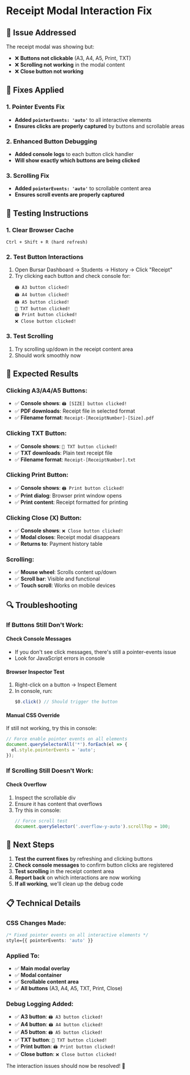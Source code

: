 # Receipt Modal Interaction Fix

## 🎯 Issue Addressed

The receipt modal was showing but:
- ❌ **Buttons not clickable** (A3, A4, A5, Print, TXT)
- ❌ **Scrolling not working** in the modal content
- ❌ **Close button not working**

## 🔧 Fixes Applied

### 1. **Pointer Events Fix**
- **Added `pointerEvents: 'auto'`** to all interactive elements
- **Ensures clicks are properly captured** by buttons and scrollable areas

### 2. **Enhanced Button Debugging**
- **Added console logs** to each button click handler
- **Will show exactly which buttons are being clicked**

### 3. **Scrolling Fix**
- **Added `pointerEvents: 'auto'`** to scrollable content area
- **Ensures scroll events are properly captured**

## 🧪 Testing Instructions

### 1. **Clear Browser Cache**
```
Ctrl + Shift + R (hard refresh)
```

### 2. **Test Button Interactions**
1. Open Bursar Dashboard → Students → History → Click "Receipt"
2. Try clicking each button and check console for:
   ```
   🖨️ A3 button clicked!
   🖨️ A4 button clicked!
   🖨️ A5 button clicked!
   📄 TXT button clicked!
   🖨️ Print button clicked!
   ❌ Close button clicked!
   ```

### 3. **Test Scrolling**
1. Try scrolling up/down in the receipt content area
2. Should work smoothly now

## 🎯 Expected Results

### **Clicking A3/A4/A5 Buttons:**
- ✅ **Console shows**: `🖨️ [SIZE] button clicked!`
- ✅ **PDF downloads**: Receipt file in selected format
- ✅ **Filename format**: `Receipt-[ReceiptNumber]-[Size].pdf`

### **Clicking TXT Button:**
- ✅ **Console shows**: `📄 TXT button clicked!`
- ✅ **TXT downloads**: Plain text receipt file
- ✅ **Filename format**: `Receipt-[ReceiptNumber].txt`

### **Clicking Print Button:**
- ✅ **Console shows**: `🖨️ Print button clicked!`
- ✅ **Print dialog**: Browser print window opens
- ✅ **Print content**: Receipt formatted for printing

### **Clicking Close (X) Button:**
- ✅ **Console shows**: `❌ Close button clicked!`
- ✅ **Modal closes**: Receipt modal disappears
- ✅ **Returns to**: Payment history table

### **Scrolling:**
- ✅ **Mouse wheel**: Scrolls content up/down
- ✅ **Scroll bar**: Visible and functional
- ✅ **Touch scroll**: Works on mobile devices

## 🔍 Troubleshooting

### **If Buttons Still Don't Work:**

#### **Check Console Messages**
- If you don't see click messages, there's still a pointer-events issue
- Look for JavaScript errors in console

#### **Browser Inspector Test**
1. Right-click on a button → Inspect Element
2. In console, run:
   ```javascript
   $0.click() // Should trigger the button
   ```

#### **Manual CSS Override**
If still not working, try this in console:
```javascript
// Force enable pointer events on all elements
document.querySelectorAll('*').forEach(el => {
  el.style.pointerEvents = 'auto';
});
```

### **If Scrolling Still Doesn't Work:**

#### **Check Overflow**
1. Inspect the scrollable div
2. Ensure it has content that overflows
3. Try this in console:
   ```javascript
   // Force scroll test
   document.querySelector('.overflow-y-auto').scrollTop = 100;
   ```

## 🚀 Next Steps

1. **Test the current fixes** by refreshing and clicking buttons
2. **Check console messages** to confirm button clicks are registered
3. **Test scrolling** in the receipt content area
4. **Report back** on which interactions are now working
5. **If all working**, we'll clean up the debug code

## 📋 Technical Details

### **CSS Changes Made:**
```css
/* Fixed pointer events on all interactive elements */
style={{ pointerEvents: 'auto' }}
```

### **Applied To:**
- ✅ **Main modal overlay**
- ✅ **Modal container**
- ✅ **Scrollable content area**
- ✅ **All buttons** (A3, A4, A5, TXT, Print, Close)

### **Debug Logging Added:**
- ✅ **A3 button**: `🖨️ A3 button clicked!`
- ✅ **A4 button**: `🖨️ A4 button clicked!`
- ✅ **A5 button**: `🖨️ A5 button clicked!`
- ✅ **TXT button**: `📄 TXT button clicked!`
- ✅ **Print button**: `🖨️ Print button clicked!`
- ✅ **Close button**: `❌ Close button clicked!`

The interaction issues should now be resolved! 🎯
